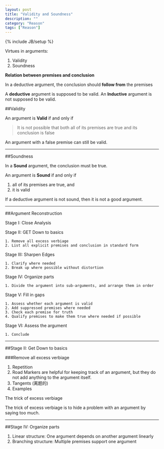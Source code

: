 ```yaml
---
layout: post
title: "Validity and Soundness"
description: ""
category: "Reason"
tags: ["Reason"]
---
```

{% include JB/setup %}

<!--more-->

Virtues in arguments:

1. Validity
2. Soundness

**Relation between premises and conclusion**

In a deductive argument, the conclusion should **follow from** the premises

A **deductive** argument is supposed to be valid.
An **Inductive** argument is not supposed to be valid.

##Validity

An argument is **Valid** if and only if 

> It is not possible that both all of its premises are true and its conclusion is false

An argument with a false premise can still be valid.

---

##Soundness

In a **Sound** argument, the conclusion must be true.

An argument is **Sound** if and only if 

1. all of its premises are true, and
2. it is valid

If a deductive argument is not sound, then it is not a good argument.

---

##Argument Reconstruction

Stage I: Close Analysis

Stage II: GET Down to basics

	1. Remove all excess verbiage 
	2. List all explicit premises and conclusion in standard form

Stage III: Sharpen Edges

	1. Clarify where needed
	2. Break up where possible without distortion

Stage IV: Organize parts
	
	1. Divide the argument into sub-arguments, and arrange them in order 

Stage V: Fill in gaps

	1. Assess whether each argument is valid 
	2. Add suppressed premises where needed 
	3. Check each premise for truth 
	4. Qualify premises to make them true where needed if possible 

Stage VI: Assess the argument 
	
	1. Conclude



---

##Stage II: Get Down to basics

###Remove all excess verbiage

1. Repetition
2. Road Markers are helpful for keeping track of an argument, but they do not add anything
to the argument itself.
3. Tangents (离题的)
4. Examples

The trick of excess verbiage

The trick of excess verbiage is to hide a problem with an argument by 
saying too much.

---

##Stage IV: Organize parts 

1. Linear structure: One argument depends on another argument linearly
2. Branching structure: Multiple premises support one argument

